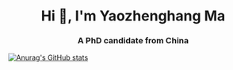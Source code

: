 <h1 align="center">Hi 👋, I'm Yaozhenghang Ma</h1>
<h3 align="center">A PhD candidate from China</h3>

[![Anurag's GitHub stats](https://github-readme-stats.vercel.app/api?username=yaozhenghangma&count_private=true&show_icons=true&bg_color=30,e96443,904e95&title_color=fff&text_color=fff)](https://github.com/anuraghazra/github-readme-stats)
